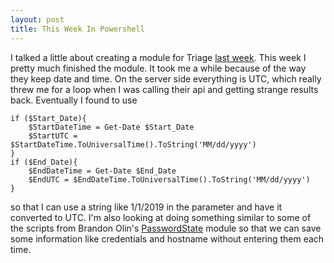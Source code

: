 ```yaml
---
layout: post
title: This Week In Powershell
---
```


I talked a little about creating a module for Triage [last week](https://b1grif.github.io/TWIP6/). This week I pretty much finished the module. It took me a while because of the way they keep date and time. On the server side everything is UTC, which really threw me for a loop when I was calling their api and getting strange results back. Eventually I found to use

```
if ($Start_Date){
    $StartDateTime = Get-Date $Start_Date
    $StartUTC = $StartDateTime.ToUniversalTime().ToString('MM/dd/yyyy')
}
if ($End_Date){
    $EndDateTime = Get-Date $End_Date
    $EndUTC = $EndDateTime.ToUniversalTime().ToString('MM/dd/yyyy')
}
```

so that I can use a string like 1/1/2019 in the parameter and have it converted to UTC. I'm also looking at doing something similar to some of the scripts from Brandon Olin's [PasswordState](https://github.com/devblackops/PasswordState) module so that we can save some information like credentials and hostname without entering them each time.